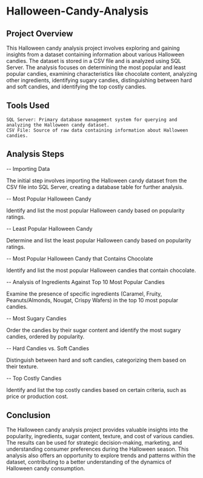 # Halloween-Candy-Analysis

## Project Overview

This Halloween candy analysis project involves exploring and gaining insights from a dataset containing information about various Halloween candies. The dataset is stored in a CSV file and is analyzed using SQL Server. The analysis focuses on determining the most popular and least popular candies, examining characteristics like chocolate content, analyzing other ingredients, identifying sugary candies, distinguishing between hard and soft candies, and identifying the top costly candies.

## Tools Used

    SQL Server: Primary database management system for querying and analyzing the Halloween candy dataset.
    CSV File: Source of raw data containing information about Halloween candies.

## Analysis Steps

-- Importing Data

The initial step involves importing the Halloween candy dataset from the CSV file into SQL Server, creating a database table for further analysis.

-- Most Popular Halloween Candy

Identify and list the most popular Halloween candy based on popularity ratings.

-- Least Popular Halloween Candy

Determine and list the least popular Halloween candy based on popularity ratings.

-- Most Popular Halloween Candy that Contains Chocolate

Identify and list the most popular Halloween candies that contain chocolate.

-- Analysis of Ingredients Against Top 10 Most Popular Candies

Examine the presence of specific ingredients (Caramel, Fruity, Peanuts/Almonds, Nougat, Crispy Wafers) in the top 10 most popular candies.

-- Most Sugary Candies

Order the candies by their sugar content and identify the most sugary candies, ordered by popularity.

-- Hard Candies vs. Soft Candies

Distinguish between hard and soft candies, categorizing them based on their texture.

-- Top Costly Candies

Identify and list the top costly candies based on certain criteria, such as price or production cost.

## Conclusion

The Halloween candy analysis project provides valuable insights into the popularity, ingredients, sugar content, texture, and cost of various candies. The results can be used for strategic decision-making, marketing, and understanding consumer preferences during the Halloween season. This analysis also offers an opportunity to explore trends and patterns within the dataset, contributing to a better understanding of the dynamics of Halloween candy consumption.
